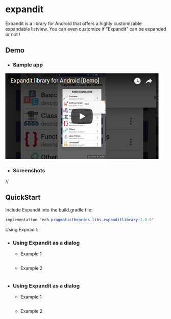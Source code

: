 # expandit
Expandit is a library for Android that offers a highly customizable expandable listview. You can even customize if "Expandit" can be expanded or not !

## Demo




* ### Sample app

   <p align="center">
<a href="https://www.youtube.com/watch?v=2GJ8uRUC3uw" target="_blank"><img src="https://raw.githubusercontent.com/AmalH/expandit/master/screenshots/demoThumbail.png"/></a>
   </p>


* ### Screenshots
//
  
  

## QuickStart

Include Expandit into the build.gradle file:
```Java
implementation 'ech.pragmatictheories.libs.expanditlibrary:1.0.0'
```
Using Expnadit:
* ### Using Expandit as a dialog
    * Example 1
    ```Java
    ```
     * Example 2
    ```Java
    ```
   
* ### Using Expandit as a dialog
    * Example 1
    ```Java
    ```
    * Example 2
    ```Java
    ```
